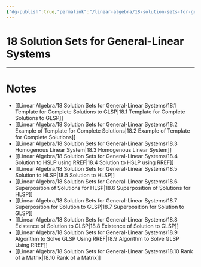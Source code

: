 ```yaml
---
{"dg-publish":true,"permalink":"/linear-algebra/18-solution-sets-for-general-linear-systems/18-solution-sets-for-general-linear-systems/","tags":["MOC"]}
---
```


# 18 Solution Sets for General-Linear Systems

---

# Notes

- [[Linear Algebra/18 Solution Sets for General-Linear Systems/18.1 Template for Complete Solutions to GLSP\|18.1 Template for Complete Solutions to GLSP]]
- [[Linear Algebra/18 Solution Sets for General-Linear Systems/18.2 Example of Template for Complete Solutions\|18.2 Example of Template for Complete Solutions]]
- [[Linear Algebra/18 Solution Sets for General-Linear Systems/18.3 Homogenous Linear System\|18.3 Homogenous Linear System]]
- [[Linear Algebra/18 Solution Sets for General-Linear Systems/18.4 Solution to HSLP using RREF\|18.4 Solution to HSLP using RREF]]
- [[Linear Algebra/18 Solution Sets for General-Linear Systems/18.5 Solution to HLSP\|18.5 Solution to HLSP]]
- [[Linear Algebra/18 Solution Sets for General-Linear Systems/18.6 Superposition of Solutions for HLSP\|18.6 Superposition of Solutions for HLSP]]
- [[Linear Algebra/18 Solution Sets for General-Linear Systems/18.7 Superposition for Solution to GLSP\|18.7 Superposition for Solution to GLSP]]
- [[Linear Algebra/18 Solution Sets for General-Linear Systems/18.8 Existence of Solution to GLSP\|18.8 Existence of Solution to GLSP]]
- [[Linear Algebra/18 Solution Sets for General-Linear Systems/18.9 Algorithm to Solve GLSP Using RREF\|18.9 Algorithm to Solve GLSP Using RREF]]
- [[Linear Algebra/18 Solution Sets for General-Linear Systems/18.10 Rank of a Matrix\|18.10 Rank of a Matrix]]

